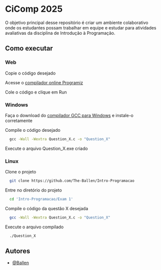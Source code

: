 
# CiComp 2025

O objetivo principal desse repositório é criar um ambiente colaborativo onde os estudantes possam trabalhar em equipe e estudar para atividades avaliativas da disciplina de Introdução à Programação.


## Como executar
### Web

Copie o código desejado

Acesse o [compilador online Programiz](https://www.programiz.com/c-programming/online-compiler/)

Cole o código e clique em Run

### Windows
Faça o download do [compilador GCC para Windows](https://github.com/niXman/mingw-builds-binaries/releases/download/14.2.0-rt_v12-rev2/x86_64-14.2.0-release-posix-seh-msvcrt-rt_v12-rev2.7z) e instale-o corretamente

Compile o código desejado

```cmd
  gcc -Wall -Wextra Question_X.c -o "Question_X"
```

Execute o arquivo Question_X.exe criado

### Linux
Clone o projeto

```bash
  git clone https://github.com/The-Ballen/Intro-Programacao
```

Entre no diretório do projeto

```bash
  cd 'Intro-Programacao/Exam 1'
```

Compile o código da questão X desejada

```bash
  gcc -Wall -Wextra Question_X.c -o "Question_X"
```

Execute o arquivo compilado

```bash
  ./Question_X
```



## Autores

- [@Ballen](https://www.github.com/The-Ballen)


